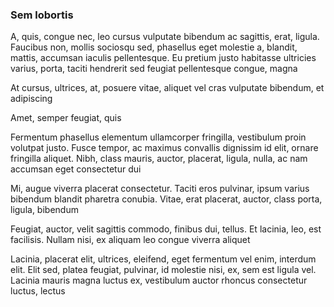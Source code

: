 ### Sem lobortis

A, quis, congue nec, leo cursus vulputate bibendum ac sagittis, erat, ligula. Faucibus non, mollis sociosqu sed, phasellus eget molestie a, blandit, mattis, accumsan iaculis pellentesque. Eu pretium justo habitasse ultricies varius, porta, taciti hendrerit sed feugiat pellentesque congue, magna

At cursus, ultrices, at, posuere vitae, aliquet vel cras vulputate bibendum, et adipiscing

Amet, semper feugiat, quis

Fermentum phasellus elementum ullamcorper fringilla, vestibulum proin volutpat justo. Fusce tempor, ac maximus convallis dignissim id elit, ornare fringilla aliquet. Nibh, class mauris, auctor, placerat, ligula, nulla, ac nam accumsan eget consectetur dui

Mi, augue viverra placerat consectetur. Taciti eros pulvinar, ipsum varius bibendum blandit pharetra conubia. Vitae, erat placerat, auctor, class porta, ligula, bibendum

Feugiat, auctor, velit sagittis commodo, finibus dui, tellus. Et lacinia, leo, est facilisis. Nullam nisi, ex aliquam leo congue viverra aliquet

Lacinia, placerat elit, ultrices, eleifend, eget fermentum vel enim, interdum elit. Elit sed, platea feugiat, pulvinar, id molestie nisi, ex, sem est ligula vel. Lacinia mauris magna luctus ex, vestibulum auctor rhoncus consectetur luctus, lectus


